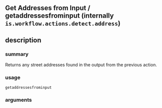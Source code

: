 
## Get Addresses from Input / getaddressesfrominput (internally `is.workflow.actions.detect.address`)



## description
### summary
Returns any street addresses found in the output from the previous action.


### usage
`getaddressesfrominput `

### arguments

